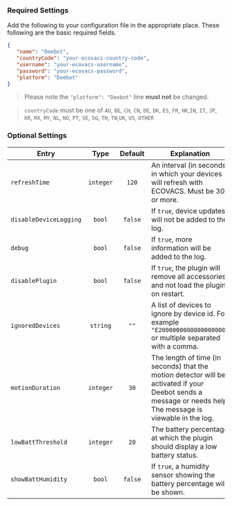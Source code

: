 ### Required Settings
Add the following to your configuration file in the appropriate place. These following are the basic required fields.
```json
{
   "name": "Deebot",
   "countryCode": "your-ecovacs-country-code",
   "username": "your-ecovacs-username",
   "password": "your-ecovacs-password",
   "platform": "Deebot"
}
```
> Please note the `"platform": "Deebot"` line **must not** be changed.

> `countryCode` must be one of `AU`, `BE`, `CH`, `CN`, `DE`, `DK`, `ES`, `FR`, `HK`,`IN`, `IT`, `JP`, `KR`, `MX`, `MY`, `NL`, `NO`, `PT`, `SE`, `SG`, `TH`, `TW`,`UK`, `US`, `OTHER`
### Optional Settings
<table>
<thead>
<th>Entry</th>
<th>Type</th>
<th>Default</th>
<th>Explanation</th>
</thead>
<tr>
<td><code>refreshTime</code></td>
<td align="center"><code>integer</code></td>
<td align="center"><code>120</code></td>
<td>An interval (in seconds) in which your devices will refresh with ECOVACS. Must be 30 or more.</td>
</tr>
<tr>
<td><code>disableDeviceLogging</code></td>
<td align="center"><code>bool</code></td>
<td align="center"><code>false</code></td>
<td>If <code>true</code>, device updates will not be added to the log.</td>
</tr>
<tr>
<td><code>debug</code></td>
<td align="center"><code>bool</code></td>
<td align="center"><code>false</code></td>
<td>If <code>true</code>, more information will be added to the log.</td>
</tr>
<tr>
<td><code>disablePlugin</code></td>
<td align="center"><code>bool</code></td>
<td align="center"><code>false</code></td>
<td>If <code>true</code>, the plugin will remove all accessories and not load the plugin on restart.</td>
</tr>
<tr>
<td><code>ignoredDevices</code></td>
<td align="center"><code>string</code></td>
<td align="center"><code>""</code></td>
<td>A list of devices to ignore by device id. For example <code>"E2000000000000000000"</code> or multiple separated with a comma.</td>
</tr>
<tr>
<td><code>motionDuration</code></td>
<td align="center"><code>integer</code></td>
<td align="center"><code>30</code></td>
<td>The length of time (in seconds) that the motion detector will be activated if your Deebot sends a message or needs help. The message is viewable in the log.</td>
</tr>
<tr>
<td><code>lowBattThreshold</code></td>
<td align="center"><code>integer</code></td>
<td align="center"><code>20</code></td>
<td>The battery percentage at which the plugin should display a low battery status.</td>
</tr>
<tr>
<td><code>showBattHumidity</code></td>
<td align="center"><code>bool</code></td>
<td align="center"><code>false</code></td>
<td>If <code>true</code>, a humidity sensor showing the battery percentage will be shown.</td>
</tr>
</table>